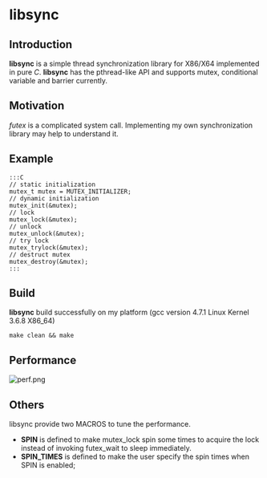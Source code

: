 libsync
=======

## Introduction
**libsync** is a simple thread synchronization library for X86/X64 implemented in pure *C*.
**libsync** has the pthread-like API and supports mutex, conditional variable and barrier currently.


## Motivation
*futex* is a complicated system call. Implementing my own synchronization library may help to understand it.

## Example

    :::C
    // static initialization
    mutex_t mutex = MUTEX_INITIALIZER;
    // dynamic initialization
    mutex_init(&mutex);
    // lock
    mutex_lock(&mutex);
    // unlock
    mutex_unlock(&mutex);
    // try lock
    mutex_trylock(&mutex);
    // destruct mutex
    mutex_destroy(&mutex);
    :::

## Build

**libsync** build successfully on my platform (gcc version 4.7.1 Linux Kernel 3.6.8 X86_64)

    make clean && make

## Performance

![perf.png](http://www.gotit.sinaapp.com/assets/images/perf.png)

## Others

libsync provide two MACROS to tune the performance.

* **SPIN** is defined to make mutex_lock spin some times to acquire the lock instead of invoking futex_wait to sleep immediately.
* **SPIN_TIMES** is defined to make the user specify the spin times when SPIN is enabled;
